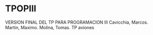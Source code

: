 # TPOPIII
  VERSION FINAL DEL TP PARA PROGRAMACION III
    Cavicchia, Marcos.
    Martin, Maximo.
    Molina, Tomas.
TP aviones
